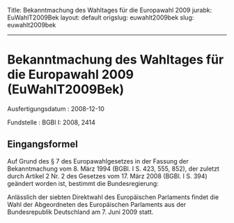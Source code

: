Title: Bekanntmachung des Wahltages für die Europawahl 2009
jurabk: EuWahlT2009Bek
layout: default
origslug: euwahlt2009bek
slug: euwahlt2009bek

---

# Bekanntmachung des Wahltages für die Europawahl 2009 (EuWahlT2009Bek)

Ausfertigungsdatum
:   2008-12-10

Fundstelle
:   BGBl I: 2008, 2414


## Eingangsformel

Auf Grund des § 7 des Europawahlgesetzes in der Fassung der
Bekanntmachung vom 8. März 1994 (BGBl. I S. 423, 555, 852), der
zuletzt durch Artikel 2 Nr. 2 des Gesetzes vom 17. März 2008 (BGBl. I
S. 394) geändert worden ist, bestimmt die Bundesregierung:

Anlässlich der siebten Direktwahl des Europäischen Parlaments findet
die Wahl der Abgeordneten des Europäischen Parlaments aus der
Bundesrepublik Deutschland am
7\. Juni 2009
statt.

